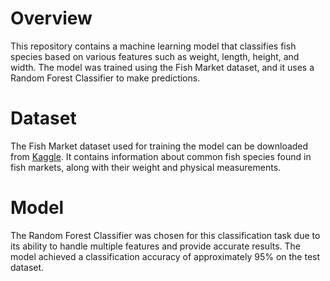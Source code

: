 # Overview
This repository contains a machine learning model that classifies fish species based on various features such as weight, length, height, and width. The model was trained using the Fish Market dataset, and it uses a Random Forest Classifier to make predictions.

# Dataset
The Fish Market dataset used for training the model can be downloaded from [Kaggle](https://www.kaggle.com/datasets/aungpyaeap/fish-market?resource=download). It contains information about common fish species found in fish markets, along with their weight and physical measurements.

# Model
The Random Forest Classifier was chosen for this classification task due to its ability to handle multiple features and provide accurate results. The model achieved a classification accuracy of approximately 95% on the test dataset.

